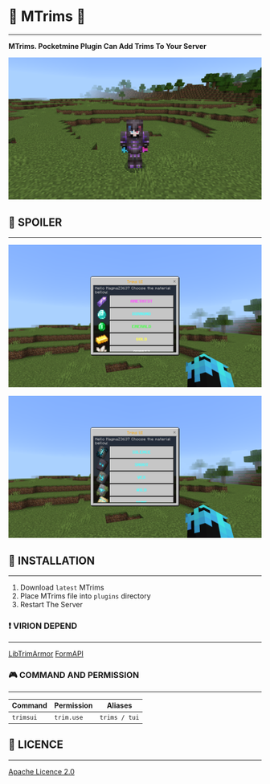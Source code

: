 # 🧥 MTrims 🎉
***
**MTrims. Pocketmine Plugin Can Add Trims To Your Server**

![img.png](img.png)

## 🔰 SPOILER
***
![img_1.png](img_1.png)

![img_2.png](img_2.png)

## 💾 INSTALLATION
***
1. Download `latest` MTrims
2. Place MTrims file into `plugins` directory
3. Restart The Server

### ❗ VIRION DEPEND
***
[LibTrimArmor](https://github.com/KRUNCHSHooT/LibTrimArmor)
[FormAPI](https://github.com/jojoe77777/FormAPI)

### 🎮 COMMAND AND PERMISSION
***

| Command   | Permission | Aliases       |
|-----------|------------|---------------|
| `trimsui` |    `trim.use`        | `trims / tui` |

## 📃 LICENCE
***
[Apache Licence 2.0](https://github.com/MagmaZ3637/MTrims?tab=Apache-2.0-1-ov-file#)

